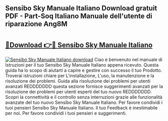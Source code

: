 ## Sensibo Sky Manuale Italiano Download gratuit PDF - Part-Soq Italiano Manuale dell'utente di riparazione Ang8M

# <h2><a href="http://dfaw80n.blite.top/?on=Sensibo+Sky+Manuale+Italiano">🔗Download 👉🔴 Sensibo Sky Manuale Italiano</a></h2>

[![Sensibo Sky Manuale Italiano download](https://i.imgur.com/lujVjoI.png)](http://dfaw80n.blite.top/?on=Sensibo+Sky+Manuale+Italiano)
Ciao e benvenuto nel manuale di Istruzioni per il tuo Sensibo Sky Manuale Italiano appena ricevuto. Questa guida ha lo scopo di aiutarti a capire e gestire con successo il tuo Prodotto. Troverai istruzioni chiare per L'installazione, L'uso, la manutenzione e la risoluzione dei problemi. Guida alla risoluzione dei problemi per utenti avanzati REDDDDDDD questa sezione fornisce suggerimenti avanzati per la risoluzione dei problemi per utenti esperti del tuo nuovo REDDDDDDD. Scopri la connettività e il controllo senza interruzioni grazie alle funzionalità avanzate del tuo nuovo Sensibo Sky Manuale Italiano. Per favore condividi i tuoi pensieri Sensibo Sky Manuale Italiano. Il tuo Feedback è inestimabile per noi. Per favore condividi i tuoi pensieri e suggerimenti.
